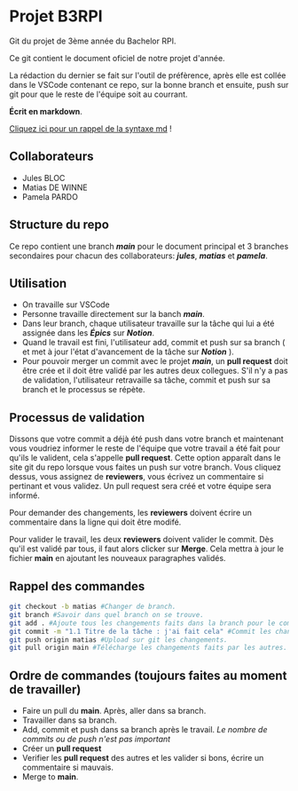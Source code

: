 # Projet B3RPI
Git du projet de 3ème année du Bachelor RPI.

Ce git contient le document oficiel de notre projet d'année.

 La rédaction du dernier se fait sur l'outil de préfèrence, après elle est collée dans le VSCode contenant ce repo, sur la bonne branch et ensuite, push sur git pour que le reste de l'équipe soit au courrant.

**Écrit en markdown**.

[Cliquez ici pour un rappel de la syntaxe md](https://docs.framasoft.org/fr/grav/markdown.html) !

## Collaborateurs
- Jules BLOC
- Matias DE WINNE
- Pamela PARDO

## Structure du repo
Ce repo contient une branch ***main*** pour le document principal et 3 branches secondaires pour chacun des collaborateurs: ***jules***, ***matias*** et ***pamela***.

## Utilisation
- On travaille sur VSCode
- Personne travaille directement sur la banch ***main***.
- Dans leur branch, chaque utilisateur travaille sur la tâche qui lui a été assignée dans les ***Épics*** sur ***Notion***.
- Quand le travail est fini, l'utilisateur add, commit et push sur sa branch ( et met à jour l'état d'avancement de la tâche sur ***Notion*** ).
-  Pour pouvoir merger un commit avec le projet ***main***, un **pull request** doit être crée et il doit être validé par les autres deux collegues. S'il n'y a pas de validation, l'utilisateur retravaille sa tâche, commit et push sur sa branch et le processus se répète.

## Processus de validation
 Dissons que votre commit a déjà été push dans votre branch et maintenant vous voudriez informer le reste de l'équipe que votre travail a été fait pour qu'ils le valident, cela s'appelle **pull request**. Cette option apparaît dans le site git du repo lorsque vous faites un push sur votre branch. Vous cliquez dessus, vous assignez de **reviewers**, vous écrivez un commentaire si pertinant et vous validez. Un pull request sera créé et votre équipe sera informé.

 Pour demander des changements, les **reviewers** doivent écrire un commentaire dans la ligne qui doit être modifé.

 Pour valider le travail, les deux **reviewers** doivent valider le commit. Dès qu'il est validé par tous, il faut alors clicker sur **Merge**. Cela mettra à jour le fichier **main** en ajoutant les nouveaux paragraphes validés.

## Rappel des commandes
```bash
git checkout -b matias #Changer de branch.
git branch #Savoir dans quel branch on se trouve.
git add . #Ajoute tous les changements faits dans la branch pour le commit. Le "." designe le dossier dans lequel on se trouve.
git commit -m "1.1 Titre de la tâche : j'ai fait cela" #Commit les changements, les sauvegarde. Assigne un titre au commit. Pour être plus descriptifs, le titre du commit doit être le titre de l'Épic et une description courte de ce qu'a été fait.
git push origin matias #Upload sur git les changements.
git pull origin main #Télécharge les changements faits par les autres.
```

## Ordre de commandes (toujours faites au moment de travailler)
- Faire un pull du **main**. Après, aller dans sa branch.
- Travailler dans sa branch.
- Add, commit et push dans sa branch après le travail. *Le nombre de commits ou de push n'est pas important*
- Créer un **pull request**
- Verifier les **pull request** des autres et les valider si bons, écrire un commentaire si mauvais.
- Merge to **main**.
